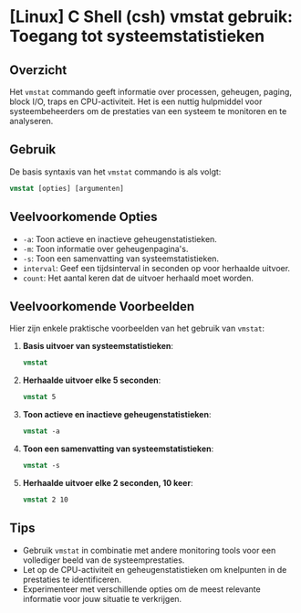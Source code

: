 # [Linux] C Shell (csh) vmstat gebruik: Toegang tot systeemstatistieken

## Overzicht
Het `vmstat` commando geeft informatie over processen, geheugen, paging, block I/O, traps en CPU-activiteit. Het is een nuttig hulpmiddel voor systeembeheerders om de prestaties van een systeem te monitoren en te analyseren.

## Gebruik
De basis syntaxis van het `vmstat` commando is als volgt:

```csh
vmstat [opties] [argumenten]
```

## Veelvoorkomende Opties
- `-a`: Toon actieve en inactieve geheugenstatistieken.
- `-m`: Toon informatie over geheugenpagina's.
- `-s`: Toon een samenvatting van systeemstatistieken.
- `interval`: Geef een tijdsinterval in seconden op voor herhaalde uitvoer.
- `count`: Het aantal keren dat de uitvoer herhaald moet worden.

## Veelvoorkomende Voorbeelden
Hier zijn enkele praktische voorbeelden van het gebruik van `vmstat`:

1. **Basis uitvoer van systeemstatistieken**:
   ```csh
   vmstat
   ```

2. **Herhaalde uitvoer elke 5 seconden**:
   ```csh
   vmstat 5
   ```

3. **Toon actieve en inactieve geheugenstatistieken**:
   ```csh
   vmstat -a
   ```

4. **Toon een samenvatting van systeemstatistieken**:
   ```csh
   vmstat -s
   ```

5. **Herhaalde uitvoer elke 2 seconden, 10 keer**:
   ```csh
   vmstat 2 10
   ```

## Tips
- Gebruik `vmstat` in combinatie met andere monitoring tools voor een vollediger beeld van de systeemprestaties.
- Let op de CPU-activiteit en geheugenstatistieken om knelpunten in de prestaties te identificeren.
- Experimenteer met verschillende opties om de meest relevante informatie voor jouw situatie te verkrijgen.
